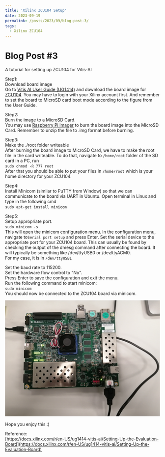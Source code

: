 ```yaml
---
title: 'Xilinx ZCU104 Setup'
date: 2023-09-19
permalink: /posts/2023/09/blog-post-3/
tags:
  - Xilinx ZCU104
---
```


Blog Post #3
======
A tutorial for setting up ZCU104 for Vitis-AI

Step1: <br>
Download board image<br>
Go to [Vitis AI User Guide (UG1414)](https://docs.xilinx.com/r/en-US/ug1414-vitis-ai/Setting-Up-the-Evaluation-Board) and download the board image for [ZCU104](https://www.xilinx.com/products/boards-and-kits/zcu104.html). You may have to login with your Xilinx account first. And remember to set the board to MicroSD card boot mode according to the figure from the User Guide.

Step2: <br>
Burn the image to a MicroSD Card.<br>
You may use [Raspberry Pi Imager](https://www.raspberrypi.com/software/) to burn the board image into the MicroSD Card. Remember to unzip the file to .img format before burning.

Step3: <br>
Make the ./root folder writeable<br>
After burning the board image to MicroSD Card, we have to make the root file in the card writeable. To do that, navigate to `/home/root` folder of the SD card in a PC, run <br>
`sudo chmod -R 777 root`
<br>
After that you should be able to put your files in `/home/root` which is your home directory for your ZCU104.

Step4: <br>
Install Minicom (similar to PuTTY from Window) so that we can communicate to the board via UART in Ubuntu. Open terminal in Linux and type in the following cmd<br>
`sudo apt-get install minicom`

Step5:<br>
Setup appropriate port. <br>
`sudo minicom -s`
<br>
This will open the minicom configuration menu. In the configuration menu, navigate to`Serial port setup` and press Enter. Set the serial device to the appropriate port for your ZCU104 board. This can usually be found by checking the output of the dmesg command after connecting the board. It will typically be something like /dev/ttyUSB0 or /dev/ttyACM0. <br>
For my case, it is in `/dev/ttyUSB1`

Set the baud rate to 115200.
<br>
Set the hardware flow control to "No".
<br>
Press Enter to save the configuration and exit the menu.
<br>
Run the following command to start minicom:
<br>
`sudo minicom`
<br>
You should now be connected to the ZCU104 board via minicom.



![](/images/ZCU104.png)

Hope you enjoy this :)

Reference:<br>
[https://docs.xilinx.com/r/en-US/ug1414-vitis-ai/Setting-Up-the-Evaluation-Board](https://docs.xilinx.com/r/en-US/ug1414-vitis-ai/Setting-Up-the-Evaluation-Board)<br>
